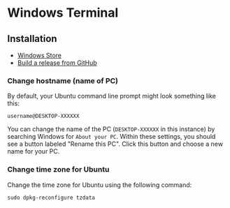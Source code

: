 # Windows Terminal  

## Installation  

- [Windows Store](https://aka.ms/terminal)  
- [Build a release from GitHub](https://github.com/microsoft/terminal/releases)  

### Change hostname (name of PC)  

By default, your Ubuntu command line prompt might look something like this:  

`username@DESKTOP-XXXXXX`  

You can change the name of the PC (`DESKTOP-XXXXXX` in this instance) by searching Windows for `About your PC`. Within these settings, you should see a button labeled "Rename this PC". Click this button and choose a new name for your PC.  

### Change time zone for Ubuntu  

Change the time zone for Ubuntu using the following command:  

`sudo dpkg-reconfigure tzdata`  